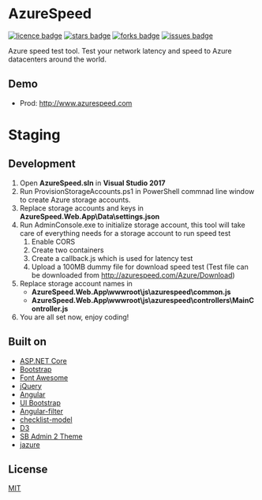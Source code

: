 # AzureSpeed
[![licence badge]][licence]
[![stars badge]][stars]
[![forks badge]][forks]
[![issues badge]][issues]

Azure speed test tool. Test your network latency and speed to Azure datacenters around the world.

## Demo
* Prod: http://www.azurespeed.com
# Staging

## Development
1. Open **AzureSpeed.sln** in **Visual Studio 2017**
2. Run ProvisionStorageAccounts.ps1 in PowerShell commnad line window to create Azure storage accounts.
3. Replace storage accounts and keys in **AzureSpeed.Web.App\Data\settings.json**
4. Run AdminConsole.exe to initialize storage account, this tool will take care of everything needs for a storage account to run speed test
    1. Enable CORS
    2. Create two containers
    3. Create a callback.js which is used for latency test
    4. Upload a 100MB dummy file for download speed test (Test file can be downloaded from http://azurespeed.com/Azure/Download)
5. Replace storage account names in 
    - **AzureSpeed.Web.App\wwwroot\js\azurespeed\common.js** 
    - **AzureSpeed.Web.App\wwwroot\js\azurespeed\controllers\MainController.js**
6. You are all set now, enjoy coding!

## Built on
- [ASP.NET Core](https://github.com/aspnet/home)
- [Bootstrap](https://github.com/twbs/bootstrap)
- [Font Awesome](https://github.com/FortAwesome/Font-Awesome)
- [jQuery](https://github.com/jquery/jquery)
- [Angular](https://github.com/angular/angular)
- [UI Bootstrap](https://github.com/angular-ui/bootstrap)
- [Angular-filter](https://github.com/a8m/angular-filter)
- [checklist-model](https://github.com/vitalets/checklist-model)
- [D3](https://github.com/mbostock/d3)
- [SB Admin 2 Theme](https://github.com/blackrockdigital/startbootstrap-sb-admin-2/)
- [jazure](https://github.com/orcame/jazure)

## License
[MIT](/LICENSE)

[licence badge]:https://img.shields.io/badge/license-MIT-blue.svg
[stars badge]:https://img.shields.io/github/stars/blrchen/AzureSpeed.svg
[forks badge]:https://img.shields.io/github/forks/blrchen/AzureSpeed.svg
[issues badge]:https://img.shields.io/github/issues/blrchen/AzureSpeed.svg

[licence]:https://github.com/blrchen/AzureSpeed/blob/master/LICENSE
[stars]:https://github.com/blrchen/AzureSpeed/stargazers
[forks]:https://github.com/blrchen/AzureSpeed/network
[issues]:https://github.com/blrchen/AzureSpeed/issues
